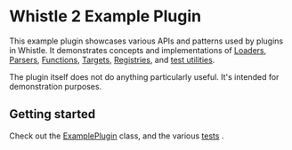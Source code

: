 # Whistle 2 Example Plugin

This example plugin showcases various APIs and patterns used by plugins in
Whistle. It demonstrates concepts and implementations of
[Loaders](../../runtime/src/main/java/com/google/cloud/verticals/foundations/dataharmonization/imports/Loader.java),
[Parsers](../../runtime/src/main/java/com/google/cloud/verticals/foundations/dataharmonization/imports/Parser.java),
[Functions](../../runtime/src/main/java/com/google/cloud/verticals/foundations/dataharmonization/builtins/Core.java),
[Targets](../../runtime/src/main/java/com/google/cloud/verticals/foundations/dataharmonization/target/Target.java),
[Registries](../../runtime/src/main/java/com/google/cloud/verticals/foundations/dataharmonization/registry/PackageRegistry.java),
and
[test utilities](../../testutil/src/main/java/com/google/cloud/verticals/foundations/dataharmonization).

The plugin itself does not do anything particularly useful. It's intended for
demonstration purposes.

## Getting started
Check out the
[ExamplePlugin](./src/main/java/com/google/cloud/verticals/foundations/dataharmonization/plugins/example/ExamplePlugin.java)
class, and the various
[tests](./src/test/java/com/google/cloud/verticals/foundations/dataharmonization/plugins/example)
.